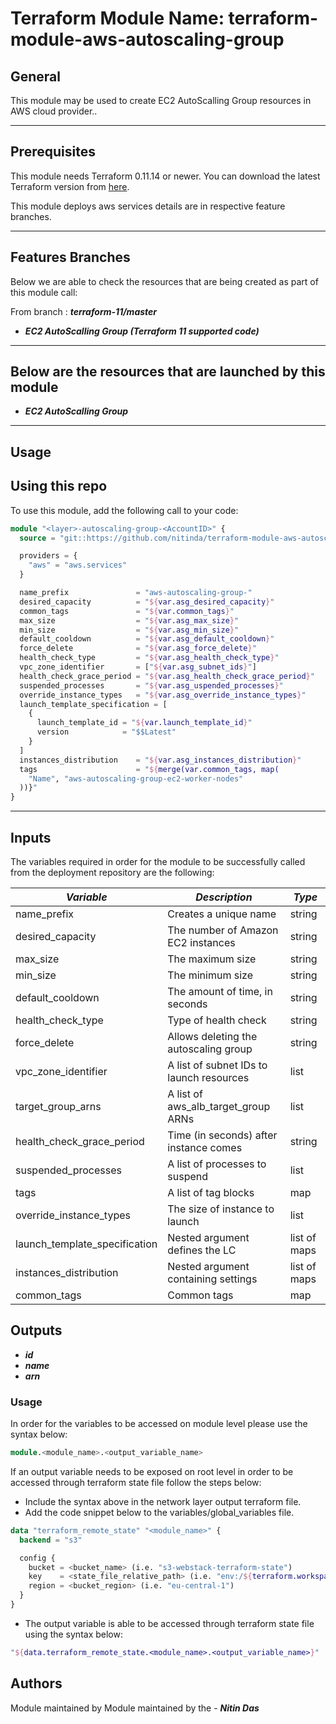 # Terraform Module Name: terraform-module-aws-autoscaling-group


## General

This module may be used to create EC2 AutoScalling Group resources in AWS cloud provider..

---


## Prerequisites

This module needs Terraform 0.11.14 or newer.
You can download the latest Terraform version from [here](https://www.terraform.io/downloads.html).

This module deploys aws services details are in respective feature branches.

---

## Features Branches

Below we are able to check the resources that are being created as part of this module call:

From branch : **_terraform-11/master_**

* **_EC2 AutoScalling Group (Terraform 11 supported code)_**


---

## Below are the resources that are launched by this module

* **_EC2 AutoScalling Group_**


---

## Usage

## Using this repo

To use this module, add the following call to your code:

```tf
module "<layer>-autoscaling-group-<AccountID>" {
  source = "git::https://github.com/nitinda/terraform-module-aws-autoscaling-group.git?ref=terraform-11/master"

  providers = {
    "aws" = "aws.services"
  }

  name_prefix               = "aws-autoscaling-group-"
  desired_capacity          = "${var.asg_desired_capacity}"
  common_tags               = "${var.common_tags}"
  max_size                  = "${var.asg_max_size}"
  min_size                  = "${var.asg_min_size}"
  default_cooldown          = "${var.asg_default_cooldown}"
  force_delete              = "${var.asg_force_delete}"
  health_check_type         = "${var.asg_health_check_type}"
  vpc_zone_identifier       = ["${var.asg_subnet_ids}"]
  health_check_grace_period = "${var.asg_health_check_grace_period}"
  suspended_processes       = "${var.asg_uspended_processes}"
  override_instance_types   = "${var.asg_override_instance_types}"
  launch_template_specification = [
    {
      launch_template_id = "${var.launch_template_id}"
      version            = "$$Latest"
    }
  ]
  instances_distribution    = "${var.asg_instances_distribution}"
  tags                      = "${merge(var.common_tags, map(
    "Name", "aws-autoscaling-group-ec2-worker-nodes"
  ))}"
}
```


---

## Inputs

The variables required in order for the module to be successfully called from the deployment repository are the following:


|         **_Variable_**        |            **_Description_**             |    **_Type_**   |
|-------------------------------|------------------------------------------|-----------------|
| name_prefix                   | Creates a unique name                    | string          |
| desired_capacity              | The number of Amazon EC2 instances       | string          |
| max_size                      | The maximum size                         | string          |
| min_size                      | The minimum size                         | string          |
| default_cooldown              | The amount of time, in seconds           | string          |
| health_check_type             | Type of health check                     | string          |
| force_delete                  | Allows deleting the autoscaling group    | string          |
| vpc_zone_identifier           | A list of subnet IDs to launch resources | list            |
| target_group_arns             | A list of aws_alb_target_group ARNs      | list            |
| health_check_grace_period     | Time (in seconds) after instance comes   | string          |
| suspended_processes           | A list of processes to suspend           | list            |
| tags                          | A list of tag blocks                     | map             |
| override_instance_types       | The size of instance to launch           | list            |
| launch_template_specification | Nested argument defines the LC           | list of maps    |
| instances_distribution        | Nested argument containing settings      | list of maps    |
| common_tags                   | Common tags                              | map             |






## Outputs

* **_id_**
* **_name_**
* **_arn_**




### Usage
In order for the variables to be accessed on module level please use the syntax below:

```tf
module.<module_name>.<output_variable_name>
```

If an output variable needs to be exposed on root level in order to be accessed through terraform state file follow the steps below:

- Include the syntax above in the network layer output terraform file.
- Add the code snippet below to the variables/global_variables file.

```tf
data "terraform_remote_state" "<module_name>" {
  backend = "s3"

  config {
    bucket = <bucket_name> (i.e. "s3-webstack-terraform-state")
    key    = <state_file_relative_path> (i.e. "env:/${terraform.workspace}/4_Networking/terraform.tfstate")
    region = <bucket_region> (i.e. "eu-central-1")
  }
}
```

- The output variable is able to be accessed through terraform state file using the syntax below:

```tf
"${data.terraform_remote_state.<module_name>.<output_variable_name>}"
```

## Authors
Module maintained by Module maintained by the - **_Nitin Das_**
